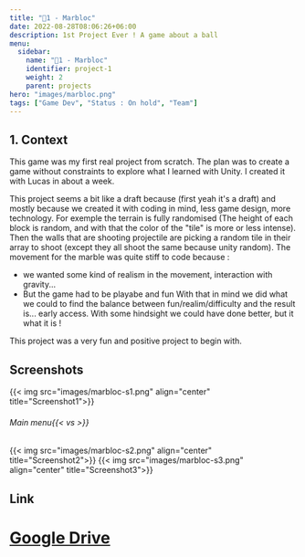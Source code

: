 ```yaml
---
title: "🏀1 - Marbloc"
date: 2022-08-28T08:06:26+06:00
description: 1st Project Ever ! A game about a ball
menu:
  sidebar:
    name: "🏀1 - Marbloc"
    identifier: project-1
    weight: 2
    parent: projects
hero: "images/marbloc.png"
tags: ["Game Dev", "Status : On hold", "Team"]
---
```


## 1. Context
This game was my first real project from scratch. The plan was to create a game without constraints to explore what I learned with Unity. I created it with Lucas in about a week.

This project seems a bit like a draft because (first yeah it's a draft) and mostly because we created it with coding in mind, less game design, more technology.
For exemple the terrain is fully randomised (The height of each block is random, and with that the color of the "tile" is more or less intense). 
Then the walls that are shooting projectile are picking a random tile in their array to shoot (except they all shoot the same because unity random).
The movement for the marble was quite stiff to code because :
- we wanted some kind of realism in the movement, interaction with gravity...
- But the game had to be playabe and fun
With that in mind we did what we could to find the balance between fun/realim/difficulty and the result is... early access. With some hindsight we could have done better, but it what it is !

This project was a very fun and positive project to begin with.

## Screenshots
{{< img src="images/marbloc-s1.png" align="center" title="Screenshot1">}}
###### Main menu{{< vs >}}
{{< img src="images/marbloc-s2.png" align="center" title="Screenshot2">}}
{{< img src="images/marbloc-s3.png" align="center" title="Screenshot3">}}

## Link
# [Google Drive](https://drive.google.com/file/d/1w6RwxsTuHfL4R-Fzzn40Mo3TSlQHSMp_/view?usp=sharing)